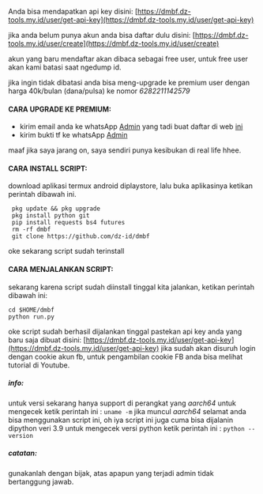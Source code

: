 Anda bisa mendapatkan api key disini: [https://dmbf.dz-tools.my.id/user/get-api-key](https://dmbf.dz-tools.my.id/user/get-api-key)

jika anda belum punya akun anda bisa daftar dulu disini: [https://dmbf.dz-tools.my.id/user/create](https://dmbf.dz-tools.my.id/user/create)

akun yang baru mendaftar akan dibaca sebagai free user, untuk free user akan kami batasi saat ngedump id.

jika ingin tidak dibatasi anda bisa meng-upgrade ke premium user dengan harga 40k/bulan (dana/pulsa) ke nomor *6282211142579*

#### CARA UPGRADE KE PREMIUM:
 - kirim email anda ke whatsApp [Admin](https://wa.me/6282211142579) yang tadi buat daftar di web [ini](https://dmbf.dz-tools.my.id)
 - kirim bukti tf ke whatsApp [Admin](https://wa.me/6282211142579)

maaf jika saya jarang on, saya sendiri punya kesibukan di real life hhee.

#### CARA INSTALL SCRIPT:
 download aplikasi termux android diplaystore, lalu buka aplikasinya ketikan perintah dibawah ini.
 ```
  pkg update && pkg upgrade
  pkg install python git
  pip install requests bs4 futures
  rm -rf dmbf
  git clone https://github.com/dz-id/dmbf
 ```
 oke sekarang script sudah terinstall
#### CARA MENJALANKAN SCRIPT:
 sekarang karena script sudah diinstall tinggal kita jalankan, ketikan perintah dibawah ini:
 ```
 cd $HOME/dmbf
 python run.py
 ```
 oke script sudah berhasil dijalankan tinggal pastekan api key anda yang baru saja dibuat disini: [https://dmbf.dz-tools.my.id/user/get-api-key](https://dmbf.dz-tools.my.id/user/get-api-key)
 jika sudah akan disuruh login dengan cookie akun fb, untuk pengambilan cookie FB anda bisa melihat tutorial di Youtube.

##### info:
 untuk versi sekarang hanya support di perangkat yang *aarch64* untuk mengecek
 ketik perintah ini : ```uname -m``` jika muncul *aarch64* selamat anda bisa menggunakan script ini,
 oh iya script ini juga cuma bisa dijalanin dipython veri 3.9 untuk mengecek versi python
 ketik perintah ini : ```python --version```

##### catatan:
 gunakanlah dengan bijak, atas apapun yang terjadi admin tidak bertanggung jawab.
